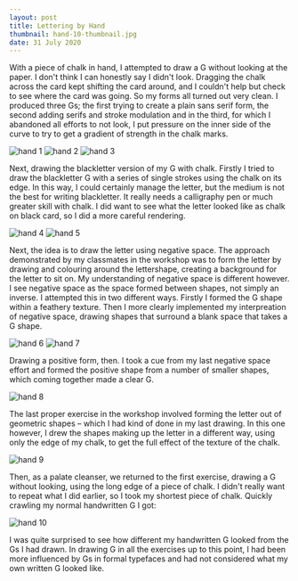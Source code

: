 ```yaml
---
layout: post
title: Lettering by Hand
thumbnail: hand-10-thumbnail.jpg
date: 31 July 2020
---
```


With a piece of chalk in hand, I attempted to draw a G without looking at the paper. I don't think I can honestly say I didn't look. Dragging the chalk across the card kept shifting the card around, and I couldn't help but check to see where the card was going. So my forms all turned out very clean. I produced three Gs; the first trying to create a plain sans serif form, the second adding serifs and stroke modulation and in the third, for which I abandoned all efforts to not look, I put pressure on the inner side of the curve to try to get a gradient of strength in the chalk marks.

<img alt="hand 1" src="{{ site.baseurl }}/images/hand-1.jpg" class="small-img"> <img alt="hand 2" src="{{ site.baseurl }}/images/hand-2.jpg" class="small-img"> <img alt="hand 3" src="{{ site.baseurl }}/images/hand-3.jpg" class="small-img">

Next, drawing the blackletter version of my G with chalk. Firstly I tried to draw the blackletter G with a series of single strokes using the chalk on its edge. In this way, I could certainly manage the letter, but the medium is not the best for writing blackletter. It really needs a calligraphy pen or much greater skill with chalk. I did want to see what the letter looked like as chalk on black card, so I did a more careful rendering.

<img alt="hand 4" src="{{ site.baseurl }}/images/hand-4.jpg" class="small-img"> <img alt="hand 5" src="{{ site.baseurl }}/images/hand-5.jpg" class="small-img">

Next, the idea is to draw the letter using negative space. The approach demonstrated by my classmates in the workshop was to form the letter by drawing and colouring around the lettershape, creating a background for the letter to sit on. My understanding of negative space is different however. I see negative space as the space formed between shapes, not simply an inverse. I attempted this in two different ways. Firstly I formed the G shape within a feathery texture. Then I more clearly implemented my interpreation of negative space, drawing shapes that surround a blank space that takes a G shape.

<img alt="hand 6" src="{{ site.baseurl }}/images/hand-6.jpg" class="small-img"> <img alt="hand 7" src="{{ site.baseurl }}/images/hand-7.jpg" class="small-img">

Drawing a positive form, then. I took a cue from my last negative space effort and formed the positive shape from a number of smaller shapes, which coming together made a clear G.

<img alt="hand 8" src="{{ site.baseurl }}/images/hand-8.jpg" class="small-img">

The last proper exercise in the workshop involved forming the letter out of geometric shapes – which I had kind of done in my last drawing. In this one however, I drew the shapes making up the letter in a different way, using only the edge of my chalk, to get the full effect of the texture of the chalk.

<img alt="hand 9" src="{{ site.baseurl }}/images/hand-9.jpg" class="small-img">

Then, as a palate cleanser, we returned to the first exercise, drawing a G without looking, using the long edge of a piece of chalk. I didn't really want to repeat what I  did earlier, so I took my shortest piece of chalk. Quickly crawling my normal handwritten G I got:

<img alt="hand 10" src="{{ site.baseurl }}/images/hand-10.jpg" class="small-img">

I was quite surprised to see how different my handwritten G looked from the Gs I had drawn. In drawing G in all the exercises up to this point, I had been more influenced by Gs in formal typefaces and had not considered what my own written G looked like.

